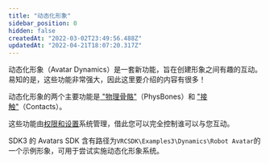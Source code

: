 ```yaml
---
title: "动态化形象"
sidebar_position: 0
hidden: false
createdAt: "2022-03-02T23:49:56.488Z"
updatedAt: "2022-04-21T18:07:20.317Z"
---
```


动态化形象（Avatar Dynamics）是一套新功能，旨在创建形象之间有趣的互动。易知的是，这些功能非常强大，因此这里要介绍的内容有很多！

动态化形象的两个主要功能是[ "物理骨骼"](/creators.vrchat.com/avatars/avatar-dynamics/physbones)（PhysBones）和 ["接触"](/creators.vrchat.com/avatars/avatar-dynamics/contacts)（Contacts）。

这些功能由[权限和设置](/docs.vrchat.com/SYSTEM/permissions-and-settings)系统管理，借此您可以完全控制谁可以与您互动。

SDK3 的 Avatars SDK 含有路径为`VRCSDK\Examples3\Dynamics\Robot Avatar`的一个示例形象，可用于尝试实施动态化形象系统。
